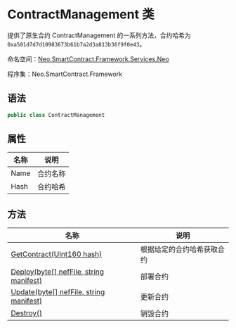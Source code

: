 # ContractManagement 类

提供了原生合约 ContractManagement 的一系列方法，合约哈希为`0xa501d7d7d10983673b61b7a2d3a813b36f9f0e43`。

命名空间：[Neo.SmartContract.Framework.Services.Neo](../neo.md)

程序集：Neo.SmartContract.Framework

## 语法

```c#
public class ContractManagement
```

## 属性

| 名称              | 说明                                                         |
| ----------------- | ------------------------------------------------------------ |
| Name              | 合约名称                                             |
| Hash              | 合约哈希                                             |

## 方法

| 名称                                                         | 说明                       |
| ------------------------------------------------------------ | -------------------------- |
| [GetContract(UInt160 hash)](ContractManagement/GetContract.md) | 根据给定的合约哈希获取合约 |
| [Deploy(byte\[\] nefFile, string manifest)](ContractManagement/Deploy.md) | 部署合约                   |
| [Update(byte\[\] nefFile, string manifest)](ContractManagement/Update.md) | 更新合约                   |
| [Destroy()](ContractManagement/Destroy.md)                   | 销毁合约                   |
